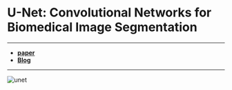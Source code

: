 # U-Net: Convolutional Networks for Biomedical Image Segmentation

---

- [**paper**](https://arxiv.org/pdf/1505.04597.pdf)
- [**Blog**](https://minsnote0228.tistory.com/3?category=968125)

---

![unet](https://user-images.githubusercontent.com/94345086/194789889-881c4532-7afa-4c38-b692-afd0f5036d3f.png)
